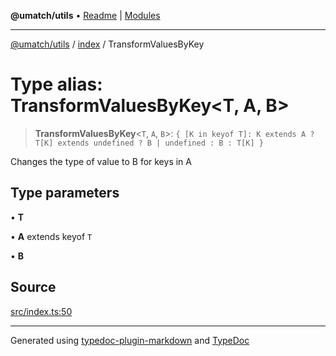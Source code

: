 **@umatch/utils** • [Readme](../../index.md) \| [Modules](../../modules.md)

***

[@umatch/utils](../../modules.md) / [index](../index.md) / TransformValuesByKey

# Type alias: TransformValuesByKey\<T, A, B\>

> **TransformValuesByKey**\<`T`, `A`, `B`\>: `{ [K in keyof T]: K extends A ? T[K] extends undefined ? B | undefined : B : T[K] }`

Changes the type of value to B for keys in A

## Type parameters

• **T**

• **A** extends keyof `T`

• **B**

## Source

[src/index.ts:50](https://github.com/umatch-oficial/utils/blob/6e00801/src/index.ts#L50)

***

Generated using [typedoc-plugin-markdown](https://www.npmjs.com/package/typedoc-plugin-markdown) and [TypeDoc](https://typedoc.org/)
